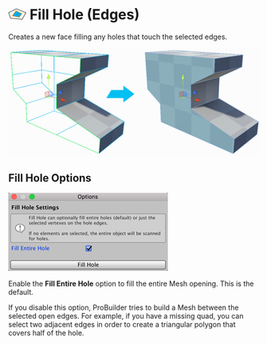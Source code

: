 # ![Fill Hole icon](images/icons/FillHole.png) Fill Hole (Edges)

Creates a new face filling any holes that touch the selected edges.

![Create new face from open edges](images/FillHole_Example.png)



## Fill Hole Options

![Fill Hole options](images/FillHole_props.png)

Enable the __Fill Entire Hole__ option to fill the entire Mesh opening. This is the default.

If you disable this option, ProBuilder tries to build a Mesh between the selected open edges. For example, if you have a missing quad, you can select two adjacent edges in order to create a triangular polygon that covers half of the hole.